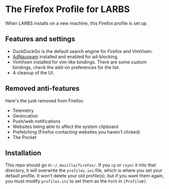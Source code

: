 # The Firefox Profile for LARBS

When LARBS installs on a new machine, this Firefox profile is set up.

## Features and settings

- DuckDuckGo is the default search engine for Firefox and VimVixen.
- [AdNauseam](https://adnauseam.io/) installed and enabled for ad-blocking.
- VimVixen installed for vim-like bindings. There are some custom bindings,
  check the add-on preferences for the list.
- A cleanup of the UI.

## Removed anti-features

Here's the junk removed from Firefox:

- Telemetry
- Geolocation
- Push/web notifications
- Websites being able to affect the system clipboard
- Prefetching (Firefox contacting websites you haven't clicked)
- The Pocket

## Installation

This repo should go in `~/.mozilla/firefox/`. If you `cp` or `rsync` it into
that directory, it will overwrite the `profiles.ini` file, which is where you
set your default profile. It won't delete your old profile(s), but if you want
them again, you must modify `profiles.ini` to set them as the `Path` in
`[Profile0]`.
